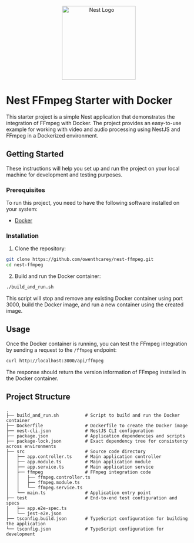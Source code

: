 <p align="center">
  <a href="http://nestjs.com/" target="blank"><img src="https://nestjs.com/img/logo-small.svg" width="200" alt="Nest Logo" /></a>
</p>

# Nest FFmpeg Starter with Docker

This starter project is a simple Nest application that demonstrates the integration of FFmpeg with Docker. The project provides an easy-to-use example for working with video and audio processing using NestJS and FFmpeg in a Dockerized environment.

## Getting Started

These instructions will help you set up and run the project on your local machine for development and testing purposes.

### Prerequisites

To run this project, you need to have the following software installed on your system:

- [Docker](https://www.docker.com/products/docker-desktop)

### Installation

1. Clone the repository:

```bash
git clone https://github.com/owenthcarey/nest-ffmpeg.git
cd nest-ffmpeg
```

2. Build and run the Docker container:

```bash
./build_and_run.sh
```

This script will stop and remove any existing Docker container using port 3000, build the Docker image, and run a new container using the created image.

## Usage

Once the Docker container is running, you can test the FFmpeg integration by sending a request to the `/ffmpeg` endpoint:

```bash
curl http://localhost:3000/api/ffmpeg
```

The response should return the version information of FFmpeg installed in the Docker container.

## Project Structure

```text
.
├── build_and_run.sh          # Script to build and run the Docker container
├── Dockerfile                # Dockerfile to create the Docker image
├── nest-cli.json             # NestJS CLI configuration
├── package.json              # Application dependencies and scripts
├── package-lock.json         # Exact dependency tree for consistency across environments
├── src                       # Source code directory
│   ├── app.controller.ts     # Main application controller
│   ├── app.module.ts         # Main application module
│   ├── app.service.ts        # Main application service
│   ├── ffmpeg                # FFmpeg integration code
│   │   ├── ffmpeg.controller.ts
│   │   ├── ffmpeg.module.ts
│   │   └── ffmpeg.service.ts
│   └── main.ts               # Application entry point
├── test                      # End-to-end test configuration and specs
│   ├── app.e2e-spec.ts
│   └── jest-e2e.json
├── tsconfig.build.json       # TypeScript configuration for building the application
└── tsconfig.json             # TypeScript configuration for development
```
